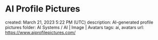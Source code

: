 # AI Profile Pictures

created: March 21, 2023 5:22 PM (UTC)
description: AI-generated profile pictures
folder: AI Systems / AI | Image | Avatars
tags: ai, avatars
url: https://www.aiprofilepictures.com/